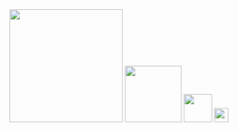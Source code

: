<img src="https://user-images.githubusercontent.com/64992347/222918068-b83460ef-d17e-4c7f-8689-f5765bcaedd0.jpg" style="margin: 0;" width="200" />
<img src="https://user-images.githubusercontent.com/64992347/222918068-b83460ef-d17e-4c7f-8689-f5765bcaedd0.jpg" style="margin: 0;" width="100" />
<img src="https://user-images.githubusercontent.com/64992347/222918068-b83460ef-d17e-4c7f-8689-f5765bcaedd0.jpg" style="margin: 0;" width="50" />
<img src="https://user-images.githubusercontent.com/64992347/222918068-b83460ef-d17e-4c7f-8689-f5765bcaedd0.jpg" style="margin: 0;" width="25" />
<img src="https://user-images.githubusercontent.com/64992347/222918068-b83460ef-d17e-4c7f-8689-f5765bcaedd0.jpg" style="margin: 0;" width="12" />
<img src="https://user-images.githubusercontent.com/64992347/222918068-b83460ef-d17e-4c7f-8689-f5765bcaedd0.jpg" width="6" />
<img src="https://user-images.githubusercontent.com/64992347/222918068-b83460ef-d17e-4c7f-8689-f5765bcaedd0.jpg" width="3" />
<img src="https://user-images.githubusercontent.com/64992347/222918068-b83460ef-d17e-4c7f-8689-f5765bcaedd0.jpg" width="1" />
